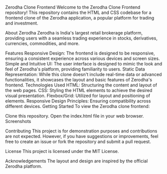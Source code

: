 Zerodha Clone Frontend
Welcome to the Zerodha Clone Frontend repository! This repository contains the HTML and CSS codebase for a frontend clone of the Zerodha application, a popular platform for trading and investment.

About Zerodha
Zerodha is India's largest retail brokerage platform, providing users with a seamless trading experience in stocks, derivatives, currencies, commodities, and more.

Features
Responsive Design: The frontend is designed to be responsive, ensuring a consistent experience across various devices and screen sizes.
Simple and Intuitive UI: The user interface is designed to mimic the look and feel of Zerodha's platform, providing familiarity to users.
Static Data Representation: While this clone doesn't include real-time data or advanced functionalities, it showcases the layout and basic features of Zerodha's frontend.
Technologies Used
HTML: Structuring the content and layout of the web pages.
CSS: Styling the HTML elements to achieve the desired visual presentation.
Flexbox/Grid: Utilized for layout and positioning of elements.
Responsive Design Principles: Ensuring compatibility across different devices.
Getting Started
To view the Zerodha clone frontend:

Clone this repository.
Open the index.html file in your web browser.
Screenshots

Contributing
This project is for demonstration purposes and contributions are not expected. However, if you have suggestions or improvements, feel free to create an issue or fork the repository and submit a pull request.

License
This project is licensed under the MIT License.

Acknowledgements
The layout and design are inspired by the official Zerodha platform.
